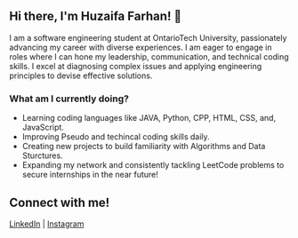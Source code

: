 ## Hi there, I'm Huzaifa Farhan! 👋

I am a software engineering student at OntarioTech University, passionately advancing my career with diverse experiences. I am eager to engage in roles where I can hone my leadership, communication, and technical coding skills. I excel at diagnosing complex issues and applying engineering principles to devise effective solutions.  


### What am I currently doing?
 -   Learning coding languages like JAVA, Python, CPP, HTML, CSS, and, JavaScript.
 -   Improving Pseudo and techincal coding skills daily. 
 -   Creating new projects to build familiarity with Algorithms and Data Sturctures.
 -   Expanding my network and consistently tackling LeetCode problems to secure internships in the near future!

## Connect with me!
[LinkedIn](https://www.linkedin.com/in/huzaifafarhan17/) | [Instagram](https://www.instagram.com/huzaifa.farh/)
